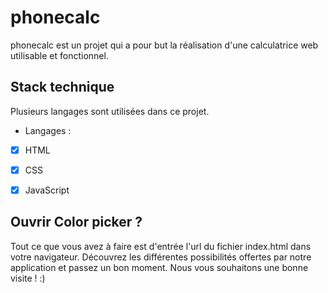 # phonecalc

phonecalc est un projet qui a pour but la réalisation d'une calculatrice web utilisable et fonctionnel.

## Stack technique 

Plusieurs langages sont utilisées dans ce projet. 
+  Langages : 
 - [x] HTML
- [x] CSS
- [x] JavaScript


## Ouvrir Color picker ?

Tout ce que vous avez à faire est d'entrée l'url du fichier index.html dans votre navigateur.
Découvrez les différentes possibilités offertes par notre application et  passez un bon moment.
Nous vous souhaitons une bonne visite ! :)
